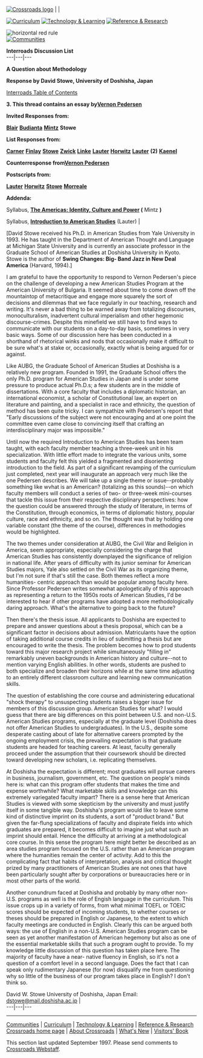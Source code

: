 [![Crossroads
logo](http://crossroads.georgetown.edu/logo_sm.gif)](http://crossroads.georgetown.edu/index.html)
|   |

[![Curriculum](http://crossroads.georgetown.edu/cur_sm.gif)](http://crossroads.georgetown.edu/curriculum.html)
[![Technology &
Learning](http://crossroads.georgetown.edu/tech_sm.gif)](http://crossroads.georgetown.edu/innovation.html)
[![Reference &
Research](http://crossroads.georgetown.edu/ref_sm.gif)](http://crossroads.georgetown.edu/reference.html)

![horizontal red rule](http://crossroads.georgetown.edu/redrule.gif)  
[![Communities](http://crossroads.georgetown.edu/com.gif)](http://crossroads.georgetown.edu/community.html)

**Interroads Discussion List**  
---|---|---  
  
**A Question about Methodology**

**Response by David Stowe, University of Doshisha, Japan**

[Interroads Table of
Contents](http://crossroads.georgetown.edu/interroads/toc.html)

**3\. This thread contains an essay by[Vernon
Pedersen](http://crossroads.georgetown.edu/pedersen1.html)**

**Invited Responses from:**

[**Blair**](http://crossroads.georgetown.edu/interroads/blair.html)
[**Budianta**](http://crossroads.georgetown.edu/interroads/budianta.html)
[**Mintz**](http://crossroads.georgetown.edu/interroads/mintz1.html) **Stowe**

**List Responses from:**

[**Carner**](http://crossroads.georgetown.edu/interroads/carner1.html)
[**Finlay**](http://crossroads.georgetown.edu/interroads/finlay1.html)
[**Stowe**](http://crossroads.georgetown.edu/interroads/stowe2.html)
[**Zwick**](http://crossroads.georgetown.edu/interroads/zwick1.html)
[**Linke**](http://crossroads.georgetown.edu/interroads/linke.html)
[**Lauter**](http://crossroads.georgetown.edu/interroads/lauter1.html)
[**Horwitz**](http://crossroads.georgetown.edu/interroads/horwitz1.html)
[**Lauter**](http://crossroads.georgetown.edu/interroads/lauter2.html) **(2)**
[**Kaenel**](http://crossroads.georgetown.edu/interroads/kaenel2.html)

**Counterresponse from[Vernon
Pedersen](http://crossroads.georgetown.edu/interroads/pedersen2.html)**

**Postscripts from:**

[**Lauter**](http://crossroads.georgetown.edu/interroads/lauter3.html)
[**Horwitz**](http://crossroads.georgetown.edu/interroads/horwitz2.html)
[**Stowe**](http://crossroads.georgetown.edu/interroads/stowe3.html)
[**Morreale**](http://crossroads.georgetown.edu/interroads/morreale.html)

**Addenda:**

Syllabus, **[The Americas: Identity, Culture and
Power](http://crossroads.georgetown.edu/interroads/mintz2.html) (** Mintz
**)**

Syllabus, **[Introduction to American
Studies](http://crossroads.georgetown.edu/interroads/lauter4.html)** (Lauter)
|

[David Stowe received his Ph.D. in American Studies from Yale University in
1993. He has taught in the Department of American Thought and Language at
Michigan State University and is currently an associate professor in the
Graduate School of American Studies at Doshisha University in Kyoto. Stowe is
the author of **Swing Changes: Big- Band Jazz in New Deal America** (Harvard,
1994).]

I am grateful to have the opportunity to respond to Vernon Pedersen's piece on
the challenge of developing a new American Studies Program at the American
University of Bulgaria. It seemed about time to come down off the mountaintop
of metacritique and engage more squarely the sort of decisions and dilemmas
that we face regularly in our teaching, research and writing. It's never a bad
thing to be warned away from totalizing discourses, monoculturalism,
inadvertent cultural imperialism and other hegemonic discourse-crimes. Despite
this minefield we still have to find ways to communicate with our students on
a day-to-day basis, sometimes in very basic ways. Some of our discussion here
has been conducted in a shorthand of rhetorical winks and nods that
occasionally make it difficult to be sure what's at stake or, occasionally,
exactly what is being argued for or against.

Like AUBG, the Graduate School of American Studies at Doshisha is a relatively
new program. Founded in 1991, the Graduate School offers the only Ph.D.
program for American Studies in Japan and is under some pressure to produce
actual Ph.D.s; a few students are in the middle of dissertations. With a core
faculty that includes a diplomatic historian, an international economist, a
scholar of Constitutional law, an expert on literature and painting, and a
specialist in race and ethnicity, the question of method has been quite
tricky. I can sympathize with Pedersen's report that "Early discussions of the
subject were not encouraging and at one point the committee even came close to
convincing itself that crafting an interdisciplinary major was impossible."

Until now the required Introduction to American Studies has been team taught,
with each faculty member teaching a three-week unit in his specialization.
With little effort made to integrate the various units, some students and
faculty felt this yielded a fragmented and disorienting introduction to the
field. As part of a significant revamping of the curriculum just completed,
next year will inaugurate an approach very much like the one Pedersen
describes. We will take up a single theme or issue--probably something like
wvhat is an American? (totalizing as this sounds)--on which faculty members
will conduct a series of two- or three-week mini-courses that tackle this
issue from their respective disciplinary perspectives: how the question could
be answered through the study of literature, in terms of the Constitution,
through economics, in terms of diplomatic history, popular culture, race and
ethnicity, and so on. The thought was that by holding one variable constant
(the theme of the course), differences in methodogies would be highlighted.

The two themes under consideration at AUBG, the Civil War and Religion in
America, seem appropriate, especially considering the charge that American
Studies has consistently downplayed the significance of religion in national
life. After years of difficulty with its junior seminar for American Studies
majors, Yale also settled on the Civil War as its organizing theme, but I'm
not sure if that's still the case. Both themes reflect a more humanities-
centric approach than would be popular among faculty here. Since Professor
Pedersen writes somewhat apologetically of this approach as representing a
return to the 1950s roots of American Studies, I'd be interested to hear if
other programs have adopted a more methodologically daring approach. What's
the alternative to going back to the future?

Then there's the thesis issue. All applicants to Doshisha are expected to
prepare and answer questions about a thesis proposal, which can be a
significant factor in decisions about admission. Matriculants have the option
of taking additional course credits in lieu of submitting a thesis but are
encouraged to write the thesis. The problem becomes how to prod students
toward this major research project while simultaneously "filling in"
remarkably uneven backgrounds in American history and culture--not to mention
varying English abilities. In other words, students are pushed to both
specialize and broaden their horizons while at the same time adjusting to an
entirely different classroom culture and learning new communication skills.

The question of establishing the core course and administering educational
"shock therapy" to unsuspecting students raises a bigger issue for members of
this discussion group. American Studies for what? I would guess that there are
big differences on this point between U.S. and non-U.S. American Studies
programs, especially at the graduate level (Doshisha does not offer American
Studies to undergraduates). In the U.S., despite some desperate casting about
of late for alternative careers prompted by the ongoing employment crisis, the
prevailing expectation is that graduate students are headed for teaching
careers. At least, faculty generally proceed under the assumption that their
coursework should be directed toward developing new scholars, i.e. replicating
themselves.

At Doshisha the expectation is different; most graduates will pursue careers
in business, journalism, government, etc. The question on people's minds here
is: what can this program offer students that makes the time and expense
worthwhile? What marketable skills and knowledge can this extremely variegated
faculty impart? There is a sense here that American Studies is viewed with
some skepticism by the university and must justify itself in some tangible
way. Doshisha's program would like to leave some kind of distinctive imprint
on its students, a sort of "product brand." But given the far-flung
specializations of faculty and dispirate fields into which graduates are
prepared, it becomes difficult to imagine just what such an imprint should
entail. Hence the difficulty at arriving at a methodological core course. In
this sense the program here might better be described as an area studies
program focused on the U.S. rather than an American program where the
humanities remain the center of activity. Add to this the complicating fact
that habits of interpretation, analysis and critical thought prized by many
practitioners of American Studies are not ones that have been particularly
sought after by corporations or bureaucracies here or in most other parts of
the world.

Another conundrum faced at Doshisha and probably by many other non-U.S.
programs as well is the role of Engish language in the curriculum. This issue
crops up in a variety of forms, from what minimal TOEFL or TOEIC scores should
be expected of incoming students, to whether courses or theses should be
prepared in English or Japanese, to the extent to which faculty meetings are
conducted in English. Clearly this can be argued both ways: the use of English
in a non-U.S. American Studies program can be seen as yet another
manifestation of American hegemony but also as one of the essential marketable
skills that such a program ought to provide. To my knowledge little discussion
of this question has taken place here. The majority of faculty have a near-
native fluency in English, so it's not a question of a comfort level in a
second language. Does the fact that I can speak only rudimentary Japanese (for
now) disqualify me from questioning why so little of the business of our
program takes place in English? I don't think so.

David W. Stowe University of Doshisha, Japan Email:
[dstowe@mail.doshisha.ac.jp](mailto:dstowe@mail.doshisha.ac.jp) |  
---|---|---  
  
* * *

[Communities](http://crossroads.georgetown.edu/community.html) |
[Curriculum](http://crossroads.georgetown.edu/curriculum.html) | [Technology &
Learning](http://crossroads.georgetown.edu/innovation.html) | [Reference &
Research](http://crossroads.georgetown.edu/reference.html)  
[Crossroads home page](http://crossroads.georgetown.edu/index.html) | [About
Crossroads](http://crossroads.georgetown.edu/about.html) | [What's
New](http://crossroads.georgetown.edu/new.html) | [Visitors'
Book](http://crossroads.georgetown.edu/visitor.html)

This section last updated September 1997. Please send comments to [Crossroads
Webstaff](mailto:cepacs@guvax.georgetown.edu).  

